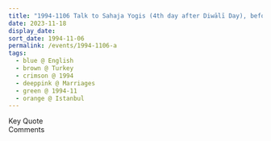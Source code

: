 ```yaml
---
title: "1994-1106 Talk to Sahaja Yogis (4th day after Diwālī Day), before the Marriages Ceremony on the day after Diwālī Pūjā, Istanbul, Turkey"
date: 2023-11-18
display_date: 
sort_date: 1994-11-06
permalink: /events/1994-1106-a
tags:
  - blue @ English
  - brown @ Turkey
  - crimson @ 1994
  - deeppink @ Marriages
  - green @ 1994-11
  - orange @ Istanbul
---
```


<wave-list>
  <list-title color="green" width="75">Key Quote</list-title>
  <list-item color="BlanchedAlmond"  width="200"></list-item>
  <list-item color="Lavender"></list-item>
  <list-item color="BlanchedAlmond"></list-item>
</wave-list>

<br>

<wave-list>
  <list-title color="green" width="75">Comments</list-title>
  <list-item color="BlanchedAlmond"  width="200"></list-item>
  <list-item color="Lavender"></list-item>
  <list-item color="BlanchedAlmond"></list-item>
</wave-list>